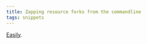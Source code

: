```yaml
---
title: Zapping resource forks from the commandline
tags: snippets
---
```


[Easily](http://www.wincent.com/wiki/Zapping_resource_forks_from_the_commandline).
